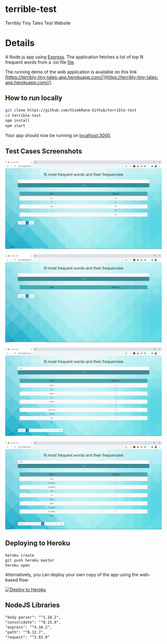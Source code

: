 # terrible-test
Terribly Tiny Tales Test Website

# Details
A Node.js app using [Express](http://expressjs.com/).
The application fetches a list of top N frequent words from a .txt file [file](http://terriblytinytales.com/test.txt).

The running demo of the web application is available on this link [https://terribly-tiny-tales-app.herokuapp.com//](https://terribly-tiny-tales-app.herokuapp.com//).

## How to run locally
```sh
git clone https://github.com/VivekRana-Github/terrible-test
cd terrible-test
npm install
npm start
```
Your app should now be running on [localhost:3000](http://localhost:3000/).

## Test Cases Screenshots
![](public/t1.png)

![](public/t2.png)

![](public/t3.png)

![](public/t4.png)

## Deploying to Heroku

```
heroku create
git push heroku master
heroku open
```

Alternatively, you can deploy your own copy of the app using the web-based flow:

[![Deploy to Heroku](https://www.herokucdn.com/deploy/button.png)](https://heroku.com/deploy)


## NodeJS Libraries
    
    "body-parser": "^1.18.2",
    "consolidate": "^0.15.0",
    "express": "^4.16.2",
    "path": "^0.12.7",
    "request": "^2.83.0"
    

